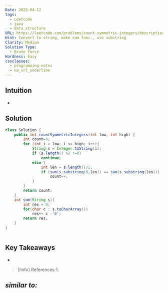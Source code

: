 ```yaml
---
Date: 2025-04-12
tags:
  - Leetcode
  - java
  - data_structure
URL: https://leetcode.com/problems/count-symmetric-integers/description/
Hint: Convert to string, make sum func., use substring
Clarity: Medium
Solution Type:
  - Brute Force
Hardness: Easy
cssclasses:
  - programming-notes
  - no_url_underline
---
```


## Intuition
- 
## Solution
```java title="Initial Attempt"
class Solution {
    public int countSymmetricIntegers(int low, int high) {
        int count=0;
        for (int i = low; i <= high; i++){
            String s = Integer.toString(i);
            if (s.length() %2 !=0) 
                continue;
            else {
                int len = s.length()/2;
                if (sum(s.substring(0,len)) == sum(s.substring(len)))
                    count++;
            }
        }
        return count;
    }
    int sum(String s){
        int res = 0;
        for(char c : s.toCharArray())
            res+= c -'0';
        return res;
    }
}
```

```java fold title=""

```
## Key Takeaways
- 

> [!info] References
> 1. 

*similar to:* 
- 